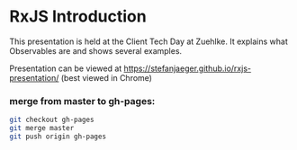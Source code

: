 # RxJS Introduction #
This presentation is held at the Client Tech Day at Zuehlke. It explains what Observables are and shows several examples.

Presentation can be viewed at https://stefanjaeger.github.io/rxjs-presentation/ (best viewed in Chrome)

### merge from master to gh-pages: ###
```bash
git checkout gh-pages
git merge master
git push origin gh-pages
```
